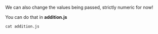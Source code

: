 We can also change the values being passed, strictly numeric for now!

You can do that in **addition.js**

```
cat addition.js
```